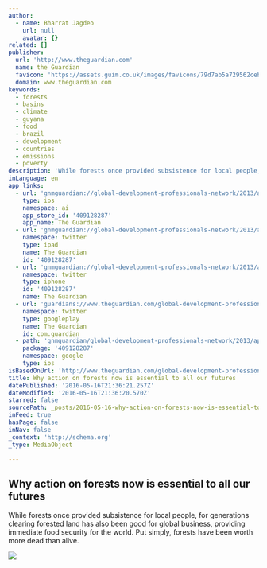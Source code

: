 ```yaml
---
author:
  - name: Bharrat Jagdeo
    url: null
    avatar: {}
related: []
publisher:
  url: 'http://www.theguardian.com'
  name: the Guardian
  favicon: 'https://assets.guim.co.uk/images/favicons/79d7ab5a729562cebca9c6a13c324f0e/32x32.ico'
  domain: www.theguardian.com
keywords:
  - forests
  - basins
  - climate
  - guyana
  - food
  - brazil
  - development
  - countries
  - emissions
  - poverty
description: 'While forests once provided subsistence for local people, for generations clearing forested land has also been good for global business, providing immediate food security for the world. Put simply, forests have been worth more dead than alive.'
inLanguage: en
app_links:
  - url: 'gnmguardian://global-development-professionals-network/2013/apr/16/deforestation-climate-change-food-security?contenttype=Article&source=applinks'
    type: ios
    namespace: ai
    app_store_id: '409128287'
    app_name: The Guardian
  - url: 'gnmguardian://global-development-professionals-network/2013/apr/16/deforestation-climate-change-food-security?contenttype=Article&source=twitter'
    namespace: twitter
    type: ipad
    name: The Guardian
    id: '409128287'
  - url: 'gnmguardian://global-development-professionals-network/2013/apr/16/deforestation-climate-change-food-security?contenttype=Article&source=twitter'
    namespace: twitter
    type: iphone
    id: '409128287'
    name: The Guardian
  - url: 'guardians://www.theguardian.com/global-development-professionals-network/2013/apr/16/deforestation-climate-change-food-security'
    namespace: twitter
    type: googleplay
    name: The Guardian
    id: com.guardian
  - path: 'gnmguardian/global-development-professionals-network/2013/apr/16/deforestation-climate-change-food-security?contenttype=Article&source=google'
    package: '409128287'
    namespace: google
    type: ios
isBasedOnUrl: 'http://www.theguardian.com/global-development-professionals-network/2013/apr/16/deforestation-climate-change-food-security'
title: Why action on forests now is essential to all our futures
datePublished: '2016-05-16T21:36:21.257Z'
dateModified: '2016-05-16T21:36:20.570Z'
starred: false
sourcePath: _posts/2016-05-16-why-action-on-forests-now-is-essential-to-all-our-futures.md
inFeed: true
hasPage: false
inNav: false
_context: 'http://schema.org'
_type: MediaObject

---
```

<article style=""><h1>Why action on forests now is essential to all our futures</h1><p>While forests once provided subsistence for local people, for generations clearing forested land has also been good for global business, providing immediate food security for the world. Put simply, forests have been worth more dead than alive.</p><img src="https://i.guim.co.uk/img/static/sys-images/Guardian/Pix/pictures/2013/4/15/1366054504110/acacia-tree-sapling-007.jpg?w=1200&amp;q=55&amp;auto=format&amp;usm=12&amp;fit=max&amp;s=a98d78d8ce6aacb32625000b1a1c66c5" /></article>